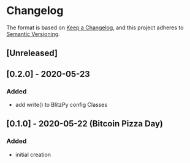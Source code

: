 # Changelog

The format is based on [Keep a Changelog](https://keepachangelog.com/en/1.0.0/),
and this project adheres to [Semantic Versioning](https://semver.org/spec/v2.0.0.html).

## [Unreleased]

## [0.2.0] - 2020-05-23
### Added
- add write() to BlitzPy config Classes

## [0.1.0] - 2020-05-22 (Bitcoin Pizza Day)
### Added
- initial creation
